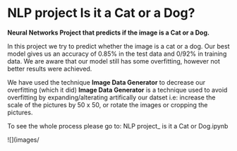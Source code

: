 # NLP project Is it a Cat or a Dog?

**Neural Networks Project that predicts if the image is a Cat or a Dog.**



In this project we try to predict whether the image is a cat or a dog. 
Our best model gives us an accuracy of 0.85% in the test data and 0/92% in training data.
We are aware that our model still has some overfitting, however not better results were achieved.

We have used the technique **Image Data Generator** to decrease our overfitting (which it did) **Image Data Generator** is a technique used to avoid overfitting  by expanding/alterating artifically our datset i.e: increase the scale of the pictures by 50 x 50, or rotate the images or cropping the pictures.



To see the whole process please go to: NLP project_ is it a Cat or Dog.ipynb 



![](images/
